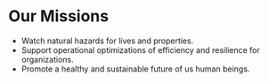 # Our Missions
- Watch natural hazards for lives and properties.
- Support operational optimizations of efficiency and resilience for organizations.
- Promote a healthy and sustainable future of us human beings.
